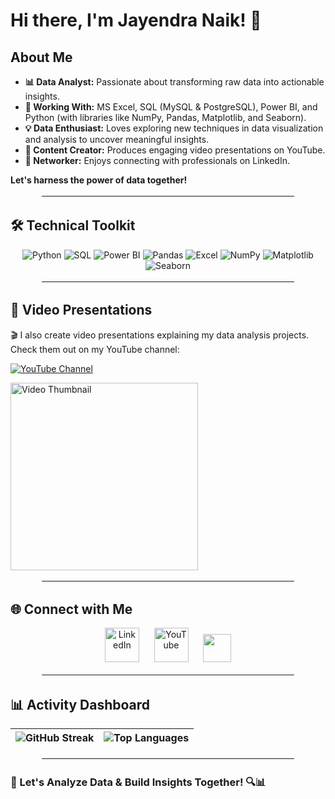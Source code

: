 # Hi there, I'm Jayendra Naik! 👋

## About Me

- **📊 Data Analyst:** Passionate about transforming raw data into actionable insights.
- **💼 Working With:** MS Excel, SQL (MySQL & PostgreSQL), Power BI, and Python (with libraries like NumPy, Pandas, Matplotlib, and Seaborn).
- **💡 Data Enthusiast:** Loves exploring new techniques in data visualization and analysis to uncover meaningful insights.
- **🎥 Content Creator:** Produces engaging video presentations on YouTube.
- **🤝 Networker:** Enjoys connecting with professionals on LinkedIn.

**Let's harness the power of data together!**

<hr style="border: 3px solid white; margin: 1em auto; width: 80%;">

## 🛠️ **Technical Toolkit**

<div align="center">
  <img src="https://img.shields.io/badge/-Python-3776AB?logo=python&logoColor=white" alt="Python">
  <img src="https://img.shields.io/badge/-SQL-4479A1?logo=postgresql&logoColor=white" alt="SQL">
  <img src="https://img.shields.io/badge/-Power_BI-F2C811?logo=powerbi&logoColor=black" alt="Power BI">
  <img src="https://img.shields.io/badge/-Pandas-150458?logo=pandas&logoColor=white" alt="Pandas">
  <img src="https://img.shields.io/badge/-Advanced_Excel-217346?logo=microsoftexcel&logoColor=white" alt="Excel">
  <img src="https://img.shields.io/badge/-NumPy-013243?logo=numpy&logoColor=white" alt="NumPy">
  <img src="https://img.shields.io/badge/-Matplotlib-11557C?logo=matplotlib&logoColor=white" alt="Matplotlib">
  <img src="https://img.shields.io/badge/-Seaborn-5B8FA3?logo=seaborn&logoColor=white" alt="Seaborn">
</div>

<hr style="border: 3px solid white; margin: 1em auto; width: 80%;">

## 🎥 Video Presentations

🎬 I also create video presentations explaining my data analysis projects. Check them out on my YouTube channel:

[![YouTube Channel](https://img.shields.io/badge/YouTube-My%20Videos-red?logo=youtube)](https://www.youtube.com/@JayendraNaik-ss5fj)


<a href="https://youtu.be/GT3YB2slgOY?si=7aoqI_YpJi4IhRr7">
  <img src=https://i.imgur.com/39TAQ1f.png width="300" alt="Video Thumbnail"/>
</a>


<hr style="border: 3px solid white; margin: 1em auto; width: 80%;">


## 🌐 **Connect with Me**
<div align="center">
  <a href=https://www.linkedin.com/in/jayendranaik032002/ style="text-decoration:none; border:0; outline:none;">
    <img src="https://img.icons8.com/fluency/48/linkedin.png" width="55" style="border:0; outline:none;" alt="LinkedIn"/>
  </a>
  &nbsp;&nbsp;&nbsp;&nbsp;
  <a href=https://www.youtube.com/@JayendraNaik-ss5fj style="text-decoration:none; border:0; outline:none;">
    <img src="https://img.icons8.com/color/48/youtube--v1.png" width="55" style="border:0; outline:none;" alt="YouTube"/>
  </a>
  &nbsp;&nbsp;&nbsp;&nbsp;
  <a href="https://mail.google.com/mail/?view=cm&to=jayendranaik00@gmail.com" target="_blank">
  <img src="https://img.icons8.com/color/48/gmail-new.png" width="45">
</a>
</div>

<hr style="border: 3px solid white; margin: 1em auto; width: 80%;">


## 📊 **Activity Dashboard**
<div align="center">

| ![GitHub Streak](https://streak-stats.demolab.com?user=jayendranaik&theme=dark&hide_border=true) | ![Top Languages](https://github-readme-stats.vercel.app/api/top-langs/?username=jayendranaik&layout=compact&theme=vision-friendly-dark) |
|-------------------------------------------------------------------------------------------------|----------------------------------------------------------------------------|
</div>

<hr style="border: 3px solid white; margin: 1em auto; width: 80%;">

### 🚀 Let's Analyze Data & Build Insights Together! 🔍📊
